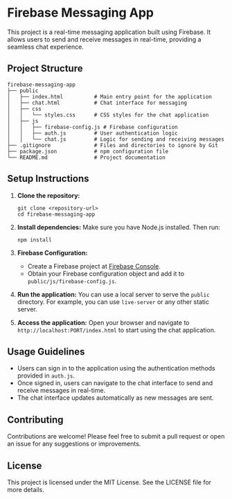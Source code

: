 # Firebase Messaging App

This project is a real-time messaging application built using Firebase. It allows users to send and receive messages in real-time, providing a seamless chat experience.

## Project Structure

```
firebase-messaging-app
├── public
│   ├── index.html          # Main entry point for the application
│   ├── chat.html           # Chat interface for messaging
│   ├── css
│   │   └── styles.css      # CSS styles for the chat application
│   ├── js
│   │   ├── firebase-config.js # Firebase configuration
│   │   ├── auth.js         # User authentication logic
│   │   └── chat.js         # Logic for sending and receiving messages
├── .gitignore              # Files and directories to ignore by Git
├── package.json            # npm configuration file
└── README.md               # Project documentation
```

## Setup Instructions

1. **Clone the repository:**
   ```
   git clone <repository-url>
   cd firebase-messaging-app
   ```

2. **Install dependencies:**
   Make sure you have Node.js installed. Then run:
   ```
   npm install
   ```

3. **Firebase Configuration:**
   - Create a Firebase project at [Firebase Console](https://console.firebase.google.com/).
   - Obtain your Firebase configuration object and add it to `public/js/firebase-config.js`.

4. **Run the application:**
   You can use a local server to serve the `public` directory. For example, you can use `live-server` or any other static server.

5. **Access the application:**
   Open your browser and navigate to `http://localhost:PORT/index.html` to start using the chat application.

## Usage Guidelines

- Users can sign in to the application using the authentication methods provided in `auth.js`.
- Once signed in, users can navigate to the chat interface to send and receive messages in real-time.
- The chat interface updates automatically as new messages are sent.

## Contributing

Contributions are welcome! Please feel free to submit a pull request or open an issue for any suggestions or improvements.

## License

This project is licensed under the MIT License. See the LICENSE file for more details.